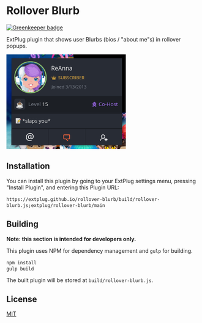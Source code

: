 Rollover Blurb
==============

[![Greenkeeper badge](https://badges.greenkeeper.io/extplug/rollover-blurb.svg)](https://greenkeeper.io/)

ExtPlug plugin that shows user Blurbs (bios / "about me"s) in rollover popups.

![Screenshot](./screenshot.png)

## Installation

You can install this plugin by going to your ExtPlug settings menu, pressing "Install Plugin",
and entering this Plugin URL:

```
https://extplug.github.io/rollover-blurb/build/rollover-blurb.js;extplug/rollover-blurb/main
```

## Building

**Note: this section is intended for developers only.**

This plugin uses NPM for dependency management and `gulp` for building.

```
npm install
gulp build
```

The built plugin will be stored at `build/rollover-blurb.js`.

## License

[MIT](./LICENSE)
